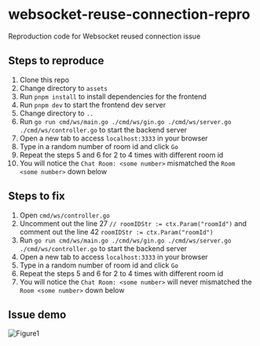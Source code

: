 # websocket-reuse-connection-repro

Reproduction code for Websocket reused connection issue

## Steps to reproduce

1. Clone this repo
2. Change directory to `assets`
3. Run `pnpm install` to install dependencies for the frontend
4. Run `pnpm dev` to start the frontend dev server
5. Change directory to `..`
6. Run `go run cmd/ws/main.go ./cmd/ws/gin.go ./cmd/ws/server.go ./cmd/ws/controller.go` to start the backend server
7. Open a new tab to access `localhost:3333` in your browser
8. Type in a random number of room id and click `Go`
9. Repeat the steps 5 and 6 for 2 to 4 times with different room id
10. You will notice the `Chat Room: <some number>` mismatched the `Room <some number>` down below

## Steps to fix

1. Open `cmd/ws/controller.go`
2. Uncomment out the line 27 `// roomIDStr := ctx.Param("roomId")` and comment out the line 42 `roomIDStr := ctx.Param("roomId")`
3. Run `go run cmd/ws/main.go ./cmd/ws/gin.go ./cmd/ws/server.go ./cmd/ws/controller.go` to start the backend server
4. Open a new tab to access `localhost:3333` in your browser
5. Type in a random number of room id and click `Go`
6. Repeat the steps 5 and 6 for 2 to 4 times with different room id
7. You will notice the `Chat Room: <some number>` will never mismatched the `Room <some number>` down below

## Issue demo

![Figure1](https://github.com/nekomeowww/ws-repro/blob/main/images/screenshot-01.png)
